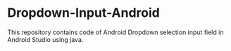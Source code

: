 # Dropdown-Input-Android
This repository contains code of Android Dropdown selection input field in Android Studio using java.
